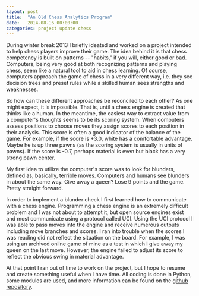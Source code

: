 ```yaml
---
layout: post
title:  "An Old Chess Analytics Program"
date:   2014-08-16 00:00:00
categories: project update chess
---
```


During winter break 2013 I briefly ideated and worked on a project intended to help chess players improve their game.  The idea behind it is that chess competency is built on patterns -- "habits," if you will, either good or bad.  Computers, being very good at both recognizing patterns and playing chess, seem like a natural tool to aid in chess learning.  Of course, computers approach the game of chess in a very different way, i.e. they see decision trees and preset rules while a skilled human sees strengths and weaknesses.

So how can these different approaches be reconciled to each other?  As one might expect, it is impossible.  That is, until a chess engine is created that thinks like a human.  In the meantime, the easiest way to extract value from a computer's thoughts seems to be its scoring system.  When computers assess positions to choose moves they assign scores to each position in their analysis.  This score is often a good indicator of the balance of the game.  For example, if the score is +3.0, white has a comfortable advantage.  Maybe he is up three pawns (as the scoring system is usually in units of pawns).  If the score is -0.7, perhaps material is even but black has a very strong pawn center.

My first idea to utilize the computer's score was to look for blunders, defined as, basically, terrible moves.  Computers and humans see blunders in about the same way.  Give away a queen?  Lose 9 points and the game.  Pretty straight forward.

In order to implement a blunder check I first learned how to communicate with a chess engine.  Programming a chess engine is an extremely difficult problem and I was not about to attempt it, but open source engines exist and most communicate using a protocol called UCI.  Using the UCI protocol I was able to pass moves into the engine and receive numerous outputs including move branches and scores.  I ran into trouble when the scores I was reading did not reflect the situation on the board.  For example, I was using an archived online game of mine as a test in which I give away my queen on the last move.  However, the engine failed to adjust its score to reflect the obvious swing in material advantage.

At that point I ran out of time to work on the project, but I hope to resume and create something useful when I have time.  All coding is done in Python, some modules are used, and more information can be found on the [github repository](https://github.com/clharman/ChesStream).
